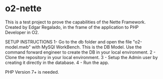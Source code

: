 # o2-nette
This is a test project to prove the capabilities of the Nette Framework. Created by Edgar Regalado, in the frame of the application to PHP Developer in O2.

SETUP INSTRUCTIONS
1- Go to the db folder and open the file "o2-model.mwb" with MySQl WorkBench. This is the DB Model. Use the command forward engineer to create the DB in your local environment.
2 - Clone the repository in your local environment.
3 - Setup the Admin user by creating it directly in the database.
4 - Run the app.

PHP Version 7+ is needed.